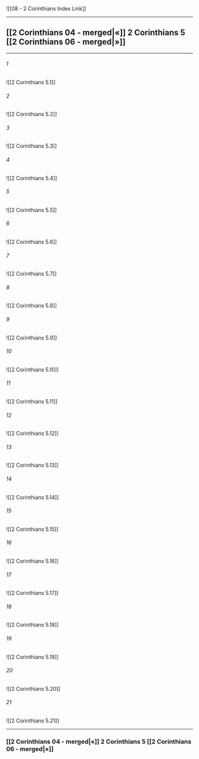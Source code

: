 ![[08 - 2 Corinthians Index Link]]

---
##  [[2 Corinthians 04 - merged|«]] 2 Corinthians 5 [[2 Corinthians 06 - merged|»]]

---

###### 1
![[2 Corinthians 5.1]] 

###### 2
![[2 Corinthians 5.2]] 

###### 3
![[2 Corinthians 5.3]] 

###### 4
![[2 Corinthians 5.4]]

###### 5 
![[2 Corinthians 5.5]] 

###### 6
![[2 Corinthians 5.6]] 

###### 7
![[2 Corinthians 5.7]] 

###### 8
![[2 Corinthians 5.8]] 

###### 9
![[2 Corinthians 5.9]] 

###### 10
![[2 Corinthians 5.10]] 

###### 11
![[2 Corinthians 5.11]] 

###### 12
![[2 Corinthians 5.12]]

###### 13
![[2 Corinthians 5.13]] 

###### 14
![[2 Corinthians 5.14]] 

###### 15
![[2 Corinthians 5.15]]

###### 16
![[2 Corinthians 5.16]] 

###### 17
![[2 Corinthians 5.17]]

###### 18
![[2 Corinthians 5.18]] 

###### 19
![[2 Corinthians 5.19]] 

###### 20
![[2 Corinthians 5.20]]

###### 21
![[2 Corinthians 5.21]] 


---
###  [[2 Corinthians 04 - merged|«]] 2 Corinthians 5 [[2 Corinthians 06 - merged|»]]